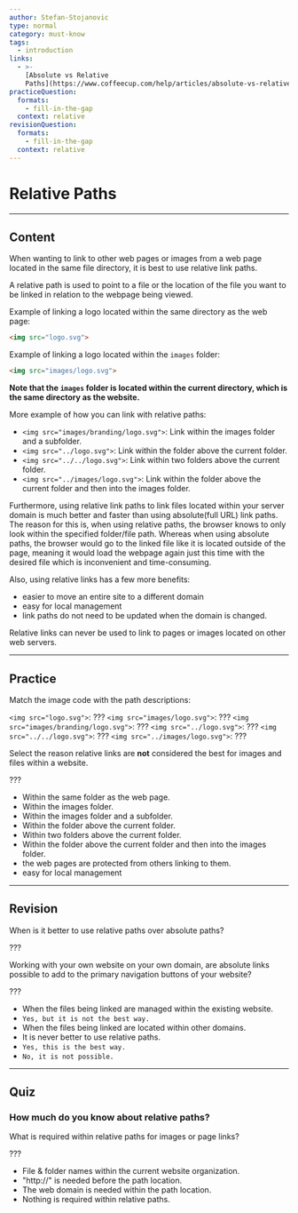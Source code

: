```yaml
---
author: Stefan-Stojanovic
type: normal
category: must-know
tags:
  - introduction
links:
  - >-
    [Absolute vs Relative
    Paths](https://www.coffeecup.com/help/articles/absolute-vs-relative-pathslinks/){article}
practiceQuestion:
  formats:
    - fill-in-the-gap
  context: relative
revisionQuestion:
  formats:
    - fill-in-the-gap
  context: relative
---
```


# Relative Paths


---

## Content

When wanting to link to other web pages or images from a web page located in the same file directory, it is best to use relative link paths.

A relative path is used to point to a file or the location of the file you want to be linked in relation to the webpage being viewed.

Example of linking a logo located within the same directory as the web page:

```html
<img src="logo.svg">
```

Example of linking a logo located within the `images` folder:

```html
<img src="images/logo.svg">
```

**Note that the `images` folder is located within the current directory, which is the same directory as the website.**

More example of how you can link with relative paths:

- `<img src="images/branding/logo.svg">`: Link within the images folder and a subfolder.
- `<img src="../logo.svg">`: Link within the folder above the current folder.  
- `<img src="../../logo.svg">`: Link within two folders above the current folder.  
- `<img src="../images/logo.svg">`: Link within the folder above the current folder and then into the images folder.

Furthermore, using relative link paths to link files located within your server domain is much better and faster than using absolute(full URL) link paths. The reason for this is, when using relative paths, the browser knows to only look within the specified folder/file path. Whereas when using absolute paths, the browser would go to the linked file like it is located outside of the page, meaning it would load the webpage again just this time with the desired file which is inconvenient and time-consuming.

Also, using relative links has a few more benefits:

- easier to move an entire site to a different domain
- easy for local management
- link paths do not need to be updated when the domain is changed.

Relative links can never be used to link to pages or images located on other web servers.


---

## Practice

Match the image code with the path descriptions:

`<img src="logo.svg">`: ???
`<img src="images/logo.svg">`: ???
`<img src="images/branding/logo.svg">`: ???
`<img src="../logo.svg">`: ???
`<img src="../../logo.svg">`: ???
`<img src="../images/logo.svg">`: ???

Select the reason relative links are **not** considered the best for images and files within a website.

???

- Within the same folder as the web page.
- Within the images folder.
- Within the images folder and a subfolder.
- Within the folder above the current folder.  
- Within two folders above the current folder.  
- Within the folder above the current folder and then into the images folder.
- the web pages are protected from others linking to them.
- easy for local management


---

## Revision

When is it better to use relative paths over absolute paths?

???

Working with your own website on your own domain, are absolute links possible to add to the primary navigation buttons of your website?

???

- When the files being linked are managed within the existing website.
- `Yes, but it is not the best way.`
- When the files being linked are located within other domains.
- It is never better to use relative paths.
- `Yes, this is the best way.`
- `No, it is not possible. `


---

## Quiz

### How much do you know about relative paths?


What is required within relative paths for images or page links?

???

- File & folder names within the current website organization.
- "http://" is needed before the path location.
- The web domain is needed within the path location.
- Nothing is required within relative paths.
